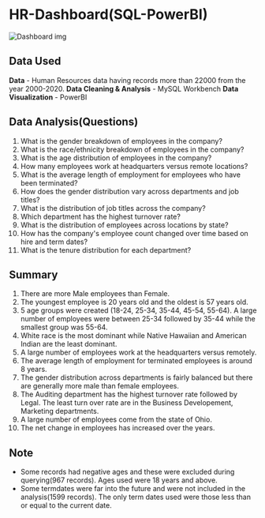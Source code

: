 # HR-Dashboard(SQL-PowerBI)
![Dashboard img](https://github.com/kiransuryaa/HR-Dashboard-SQL-PowerBI-/assets/141052509/d71d68ad-c9e0-4ac7-9c16-ed093d6b57eb)

## Data Used

**Data** - Human Resources data having records more than 22000 from the year 2000-2020.
**Data Cleaning & Analysis** - MySQL Workbench
**Data Visualization** - PowerBI

## Data Analysis(Questions)

1. What is the gender breakdown of employees in the company?
2. What is the race/ethnicity breakdown of employees in the company?
3. What is the age distribution of employees in the company?
4. How many employees work at headquarters versus remote locations?
5. What is the average length of employment for employees who have been terminated?
6. How does the gender distribution vary across departments and job titles?
7. What is the distribution of job titles across the company?
8. Which department has the highest turnover rate?
9. What is the distribution of employees across locations by state?
10. How has the company's employee count changed over time based on hire and term dates?
11. What is the tenure distribution for each department?

## Summary 

1. There are more Male employees than Female.
2. The youngest employee is 20 years old and the oldest is 57 years old.
3. 5 age groups were created (18-24, 25-34, 35-44, 45-54, 55-64). A large number of employees were between 25-34 followed by 35-44 while the smallest group was 55-64.
4. White race is the most dominant while Native Hawaiian and American Indian are the least dominant.
5. A large number of employees work at the headquarters versus remotely.
6. The average length of employment for terminated employees is around 8 years.
7. The gender distribution across departments is fairly balanced but there are generally more male than female employees.
8. The Auditing department has the highest turnover rate followed by Legal. The least turn over rate are in the Business Developement, Marketing departments.
9. A large number of employees come from the state of Ohio.
10. The net change in employees has increased over the years.

## Note

- Some records had negative ages and these were excluded during querying(967 records). Ages used were 18 years and above.
- Some termdates were far into the future and were not included in the analysis(1599 records). The only term dates used were those less than or equal to the current date.
